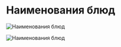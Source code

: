 # Наименования блюд

![Наименования блюд](/images/Kulinar/Sovet/name_eda-01.jpg 'Наименования блюд')

![Наименования блюд](/images/Kulinar/Sovet/name_eda-02.jpg 'Наименования блюд')
